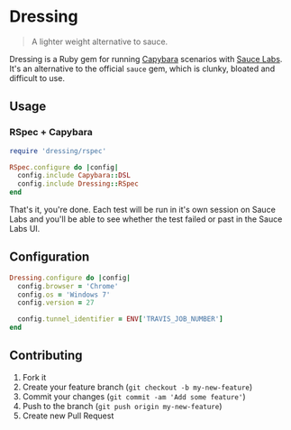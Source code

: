 # Dressing

> A lighter weight alternative to sauce.

Dressing is a Ruby gem for running [Capybara](https://github.com/jnicklas/capybara) scenarios with [Sauce Labs](https://saucelabs.com).
It's an alternative to the official `sauce` gem, which is clunky, bloated and difficult to use.

## Usage

### RSpec + Capybara

```ruby
require 'dressing/rspec'

RSpec.configure do |config|
  config.include Capybara::DSL
  config.include Dressing::RSpec
end
```

That's it, you're done. Each test will be run in it's own session on Sauce Labs and you'll be able to see whether
the test failed or past in the Sauce Labs UI.

## Configuration

```ruby
Dressing.configure do |config|
  config.browser = 'Chrome'
  config.os = 'Windows 7'
  config.version = 27

  config.tunnel_identifier = ENV['TRAVIS_JOB_NUMBER']
end
```

## Contributing

1. Fork it
2. Create your feature branch (`git checkout -b my-new-feature`)
3. Commit your changes (`git commit -am 'Add some feature'`)
4. Push to the branch (`git push origin my-new-feature`)
5. Create new Pull Request
